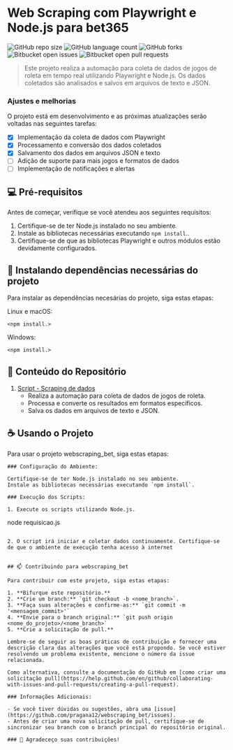 # Web Scraping com Playwright e Node.js para bet365

![GitHub repo size](https://img.shields.io/github/repo-size/pragana12/webscraping_bet?style=for-the-badge)
![GitHub language count](https://img.shields.io/github/languages/count/pragana12/webscraping_bet?style=for-the-badge)
![GitHub forks](https://img.shields.io/github/forks/pragana12/webscraping_bet?style=for-the-badge)
![Bitbucket open issues](https://img.shields.io/bitbucket/issues/pragana12/webscraping_bet?style=for-the-badge)
![Bitbucket open pull requests](https://img.shields.io/bitbucket/pr-raw/pragana12/webscraping_bet?style=for-the-badge)


> Este projeto realiza a automação para coleta de dados de jogos de roleta em tempo real utilizando Playwright e Node.js. Os dados coletados são analisados e salvos em arquivos de texto e JSON.


### Ajustes e melhorias

O projeto está em desenvolvimento e as próximas atualizações serão voltadas nas seguintes tarefas:

- [x] Implementação da coleta de dados com Playwright
- [x] Processamento e conversão dos dados coletados
- [x] Salvamento dos dados em arquivos JSON e texto
- [ ] Adição de suporte para mais jogos e formatos de dados
- [ ] Implementação de notificações e alertas

## 💻 Pré-requisitos

Antes de começar, verifique se você atendeu aos seguintes requisitos:

1. Certifique-se de ter Node.js instalado no seu ambiente.
2. Instale as bibliotecas necessárias executando `npm install`..
3. Certifique-se de que as bibliotecas Playwright e outros módulos estão devidamente configurados.


## 🚀 Instalando dependências necessárias do projeto

Para instalar as dependências necesárias do projeto, siga estas etapas:

Linux e macOS:

```
<npm install.>
```

Windows:

```
<npm install.>
```

## 📂 Conteúdo do Repositório

1. [Script - Scraping de dados](scripts/requisicao.js)
   - Realiza a automação para coleta de dados de jogos de roleta.
   - Processa e converte os resultados em formatos específicos.
   - Salva os dados em arquivos de texto e JSON.


## ☕ Usando o Projeto

Para usar o projeto webscraping_bet, siga estas etapas:

```
### Configuração do Ambiente:

Certifique-se de ter Node.js instalado no seu ambiente.
Instale as bibliotecas necessárias executando `npm install`.

### Execução dos Scripts:

1. Execute os scripts utilizando Node.js.

```
node requisicao.js
```

2. O script irá iniciar e coletar dados continuamente. Certifique-se de que o ambiente de execução tenha acesso à internet


## 📫 Contribuindo para webscraping_bet

Para contribuir com este projeto, siga estas etapas:

1. **Bifurque este repositório.**
2. **Crie um branch:** `git checkout -b <nome_branch>`.
3. **Faça suas alterações e confirme-as:** `git commit -m '<mensagem_commit>'`
4. **Envie para o branch original:** `git push origin <nome_do_projeto>/<nome_branch>`
5. **Crie a solicitação de pull.**

Lembre-se de seguir as boas práticas de contribuição e fornecer uma descrição clara das alterações que você está propondo. Se você estiver resolvendo um problema existente, mencione o número da issue relacionada.

Como alternativa, consulte a documentação do GitHub em [como criar uma solicitação pull](https://help.github.com/en/github/collaborating-with-issues-and-pull-requests/creating-a-pull-request).

### Informações Adicionais:

- Se você tiver dúvidas ou sugestões, abra uma [issue](https://github.com/pragana12/webscraping_bet/issues).
- Antes de criar uma nova solicitação de pull, certifique-se de sincronizar seu branch com o branch principal do repositório original.

### 🤝 Agradeceço suas contribuições!





